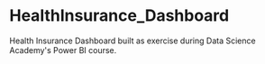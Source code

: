 # HealthInsurance_Dashboard
Health Insurance Dashboard built as exercise during Data Science Academy's Power BI course.
